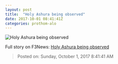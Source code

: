 ```yaml
---
layout: post
title:  "Holy Ashura being observed"
date: 2017-10-01 08:41:41Z
categories: prothom-alo
---
```


![Holy Ashura being observed](http://en.prothom-alo.com/contents/cache/images/1200x630x1/uploads/media/2017/10/01/e245c5bd1e51e1c7080f2d4c907056c2-Muharram.jpg?jadewits_media_id=150619)




Full story on F3News: [Holy Ashura being observed](http://www.f3nws.com/n/xSQqYC)

> Posted on: Sunday, October 1, 2017 8:41:41 AM
